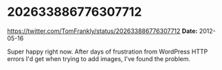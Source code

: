 # 202633886776307712
https://twitter.com/TomFrankly/status/202633886776307712
**Date:** 2012-05-16

Super happy right now. After days of frustration from WordPress HTTP errors I'd get when trying to add images, I've found the problem.
